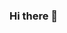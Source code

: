 ### Hi there 👋

<!--
**Francorvalan1212/Francorvalan1212** is a ✨ _special_ ✨ repository because its `README.md` (this file) appears on your GitHub profile.
![Uploading bandera-nacional-bandera-argentina.gif…]()

Here are some ideas to get you started:

- 🔭 I’m currently working on ...
- 🌱 I’m currently learning ...
- 👯 I’m looking to collaborate on ...
- 🤔 I’m looking for help with ...
- 💬 Ask me about ...
- 📫 How to reach me: ...
- 😄 Pronouns: ...
- ⚡ Fun fact: ...
-->
